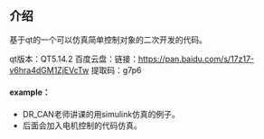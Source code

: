 ## 介绍
基于qt的一个可以仿真简单控制对象的二次开发的代码。

qt版本：QT5.14.2
百度云盘：链接：https://pan.baidu.com/s/17z17-v6hra4dGM1ZjEVcTw 
提取码：g7p6 


#### example：
- DR_CAN老师讲课的用simulink仿真的例子。
- 后面会加入电机控制的代码仿真。


